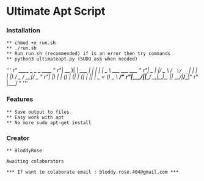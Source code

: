 # Ultimate Apt Script 

### Installation 
    ** chmod +x run.sh
    ** ./run.sh
    ** Run run.sh (recommended) if is an error then try commands  
    ** python3 ultimateapt.py (SUDO ask when needed)


'''
r" ____  _           _     _       ____                "
r"| __ )| | ___   __| | __| |_   _|  _ \ ___  ___  ___ "
r"|  _ \| |/ _ \ / _` |/ _` | | | | |_) / _ \/ __|/ _ \"
r"| |_) | | (_) | (_| | (_| | |_| |  _ < (_) \__ \  __/"
r"|____/|_|\___/ \__,_|\__,_|\__, |_| \_\___/|___/\___|"
r"                           |___/                     "
'''

### Features 
    ** Save output to files 
    ** Easy work with apt 
    ** No more sudo apt-get install 


### Creator
    ** BloddyRose

    Awaiting colaborators

    *** If want to colaborate email : bloddy.rose.404@gmail.com ***